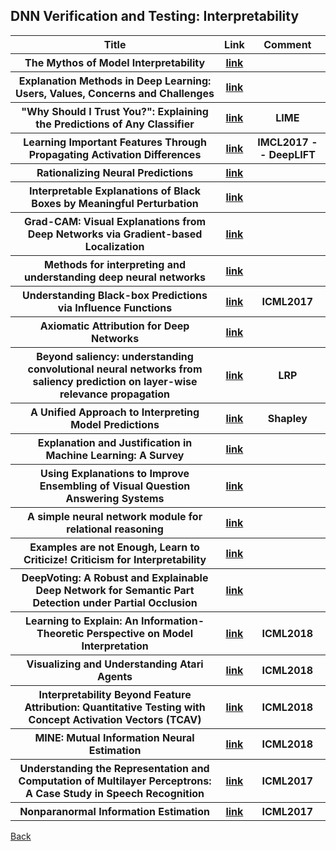 <head>
  <meta charset="utf-8">

  <meta name="description" content="DNN Verification and Testing: Attacking Techniques">
  <meta name="author" content="SitePoint">

  <link rel="stylesheet" href="css/styles.css?v=1.0">

  <!--[if lt IE 9]>
    <script src="https://cdnjs.cloudflare.com/ajax/libs/html5shiv/3.7.3/html5shiv.js"></script>
  <![endif]-->
</head>

<body>
  
  <h2>DNN Verification and Testing: Interpretability </h2>
  
<table class="tg">

  <tr>
    <th class="tg-yw4l"> Title </th> 
    <th> Link </th>    
    <th class="tg-yw4l"> Comment </th> 
  </tr>
  
  <tr>
    <th class="tg-yw4l"> The Mythos of Model Interpretability </th> 
    <th> <a href="https://arxiv.org/abs/1606.03490">link</a> </th>    
    <th class="tg-yw4l">  </th>   
  </tr>
  
  <tr>
    <th class="tg-yw4l"> Explanation Methods in Deep Learning: Users, Values, Concerns and Challenges </th> 
    <th> <a href="https://arxiv.org/abs/1803.07517">link</a> </th>    
    <th class="tg-yw4l">  </th>   
  </tr>
  
  <tr>
    <th class="tg-yw4l"> "Why Should I Trust You?": Explaining the Predictions of Any Classifier </th> 
    <th> <a href="https://arxiv.org/abs/1602.04938">link</a> </th>    
    <th class="tg-yw4l"> LIME  </th>   
  </tr>
  
  <tr>
    <th class="tg-yw4l"> Learning Important Features Through Propagating Activation Differences </th> 
    <th> <a href="https://arxiv.org/abs/1704.02685">link</a> </th>    
    <th class="tg-yw4l"> IMCL2017 -- DeepLIFT  </th>   
  </tr>
  
  <tr>
    <th class="tg-yw4l"> Rationalizing Neural Predictions </th> 
    <th> <a href="https://arxiv.org/abs/1606.04155">link</a> </th>    
    <th class="tg-yw4l">  </th>   
  </tr>
  
  <tr>
    <th class="tg-yw4l"> Interpretable Explanations of Black Boxes by Meaningful Perturbation </th> 
    <th> <a href="http://openaccess.thecvf.com/content_ICCV_2017/papers/Fong_Interpretable_Explanations_of_ICCV_2017_paper.pdf">link</a> </th>    
    <th class="tg-yw4l">   </th>   
  </tr>
  
  <tr>
    <th class="tg-yw4l"> Grad-CAM: Visual Explanations from Deep Networks via Gradient-based Localization </th> 
    <th> <a href="http://openaccess.thecvf.com/content_ICCV_2017/papers/Selvaraju_Grad-CAM_Visual_Explanations_ICCV_2017_paper.pdf">link</a> </th>    
    <th class="tg-yw4l">   </th>   
  </tr>
  
  <tr>
    <th class="tg-yw4l"> Methods for interpreting and understanding deep neural networks </th> 
    <th> <a href="https://www.sciencedirect.com/science/article/pii/S1051200417302385">link</a> </th>    
    <th class="tg-yw4l">   </th>   
  </tr>
  
  <tr>
    <th class="tg-yw4l"> Understanding Black-box Predictions via Influence Functions </th> 
    <th> <a href="https://arxiv.org/abs/1703.04730">link</a> </th>    
    <th class="tg-yw4l"> ICML2017 </th>   
  </tr>
  
  <tr>
    <th class="tg-yw4l"> Axiomatic Attribution for Deep Networks </th> 
    <th> <a href="https://arxiv.org/abs/1703.01365">link</a> </th>    
    <th class="tg-yw4l">  </th>   
  </tr>
  
  <tr>
    <th class="tg-yw4l"> Beyond saliency: understanding convolutional neural networks from saliency prediction on layer-wise relevance propagation </th> 
    <th> <a href="https://arxiv.org/abs/1712.08268">link</a> </th>    
    <th class="tg-yw4l"> LRP </th>   
  </tr>
  
  <tr>
    <th class="tg-yw4l"> A Unified Approach to Interpreting Model Predictions </th> 
    <th> <a href="https://arxiv.org/abs/1705.07874">link</a> </th>    
    <th class="tg-yw4l"> Shapley </th>   
  </tr>
    
  <tr>
    <th class="tg-yw4l"> Explanation and Justification in Machine Learning: A Survey </th> 
    <th> <a href="http://home.earthlink.net/~dwaha/research/meetings/ijcai17-xai/1.%20(Biran%20&%20Cotton%20XAI-17)%20Explanation%20and%20Justification%20in%20ML%20-%20A%20Survey.pdf">link</a> </th>    
    <th class="tg-yw4l">  </th>   
  </tr>
  
  <tr>
    <th class="tg-yw4l"> Using Explanations to Improve Ensembling of Visual Question Answering Systems </th> 
    <th> <a href="http://home.earthlink.net/~dwaha/research/meetings/ijcai17-xai/7.%20(Rajani%20&%20Mooney%20XAI-17)%20Using%20Explanations%20to%20Improve%20Ensembling%20of%20VQA%20Systems.pdf">link</a> </th>    
    <th class="tg-yw4l">  </th>   
  </tr>
  
  <tr>
    <th class="tg-yw4l"> A simple neural network module for relational reasoning </th> 
    <th> <a href="https://arxiv.org/abs/1706.01427">link</a> </th>    
    <th class="tg-yw4l">  </th>   
  </tr>
  
  <tr>
    <th class="tg-yw4l"> Examples are not Enough, Learn to Criticize! Criticism for Interpretability </th> 
    <th> <a href="http://papers.nips.cc/paper/6300-examples-are-not-enough-learn-to-criticize-criticism-for-interpretability">link</a> </th>    
    <th class="tg-yw4l">  </th>   
  </tr>
  
   <tr>
    <th class="tg-yw4l"> DeepVoting: A Robust and Explainable Deep Network for Semantic Part Detection under Partial Occlusion</th> 
    <th> <a href="http://openaccess.thecvf.com/content_cvpr_2018/papers/Zhang_DeepVoting_A_Robust_CVPR_2018_paper.pdf">link</a> </th>   
    <th class="tg-yw4l">  </th>   
  </tr>
  
   <tr>
    <th class="tg-yw4l"> Learning to Explain: An Information-Theoretic Perspective on Model Interpretation </th> 
    <th> <a href="https://arxiv.org/pdf/1802.07814.pdf">link</a> </th>   
    <th class="tg-yw4l"> ICML2018 </th>   
  </tr>
  
   <tr>
    <th class="tg-yw4l"> Visualizing and Understanding Atari Agents </th> 
    <th> <a href="https://arxiv.org/pdf/1711.00138.pdf">link</a> </th>   
    <th class="tg-yw4l"> ICML2018 </th>   
  </tr>
  
   <tr>
    <th class="tg-yw4l"> Interpretability Beyond Feature Attribution: Quantitative Testing with Concept Activation Vectors (TCAV) </th> 
    <th> <a href="https://arxiv.org/abs/1711.11279">link</a> </th>   
    <th class="tg-yw4l"> ICML2018 </th>   
  </tr>
  
   <tr>
    <th class="tg-yw4l"> MINE: Mutual Information Neural Estimation </th> 
    <th> <a href="https://arxiv.org/abs/1801.04062">link</a> </th>   
    <th class="tg-yw4l"> ICML2018 </th>   
  </tr>
  
   <tr>
    <th class="tg-yw4l"> Understanding the Representation and Computation of Multilayer Perceptrons: A Case Study in Speech Recognition </th> 
    <th> <a href="http://proceedings.mlr.press/v70/nagamine17a.html">link</a> </th>   
    <th class="tg-yw4l"> ICML2017 </th>   
  </tr>
    
   <tr>
    <th class="tg-yw4l"> Nonparanormal Information Estimation </th> 
    <th> <a href="http://proceedings.mlr.press/v70/singh17a.html">link</a> </th>   
    <th class="tg-yw4l"> ICML2017 </th>   
  </tr>
    
</table>

<a href="https://github.com/TrustAI/Literature-on-DNN-Verification-and-Testing">Back</a>
  
</body>
</html>
